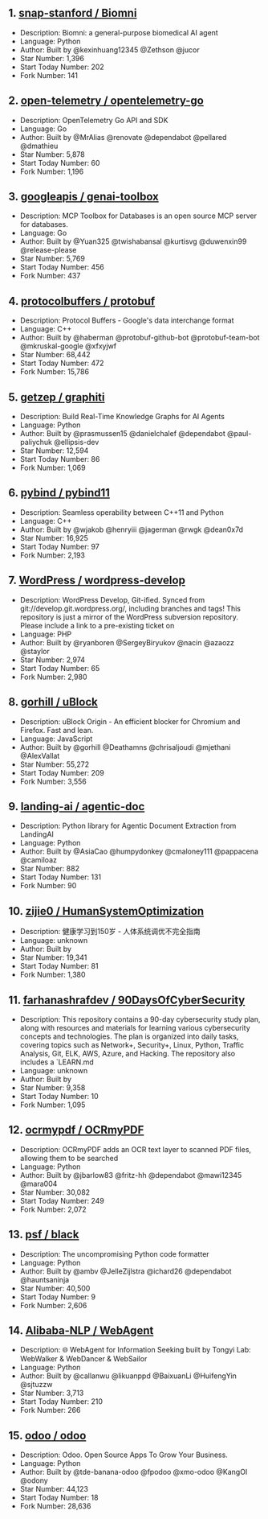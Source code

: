 ## 1. [snap-stanford / Biomni](https://github.com/snap-stanford/Biomni)
- Description: Biomni: a general-purpose biomedical AI agent
- Language: Python
- Author: Built by @kexinhuang12345 @Zethson @jucor
- Star Number: 1,396
- Start Today Number: 202
- Fork Number: 141

## 2. [open-telemetry / opentelemetry-go](https://github.com/open-telemetry/opentelemetry-go)
- Description: OpenTelemetry Go API and SDK
- Language: Go
- Author: Built by @MrAlias @renovate @dependabot @pellared @dmathieu
- Star Number: 5,878
- Start Today Number: 60
- Fork Number: 1,196

## 3. [googleapis / genai-toolbox](https://github.com/googleapis/genai-toolbox)
- Description: MCP Toolbox for Databases is an open source MCP server for databases.
- Language: Go
- Author: Built by @Yuan325 @twishabansal @kurtisvg @duwenxin99 @release-please
- Star Number: 5,769
- Start Today Number: 456
- Fork Number: 437

## 4. [protocolbuffers / protobuf](https://github.com/protocolbuffers/protobuf)
- Description: Protocol Buffers - Google's data interchange format
- Language: C++
- Author: Built by @haberman @protobuf-github-bot @protobuf-team-bot @mkruskal-google @xfxyjwf
- Star Number: 68,442
- Start Today Number: 472
- Fork Number: 15,786

## 5. [getzep / graphiti](https://github.com/getzep/graphiti)
- Description: Build Real-Time Knowledge Graphs for AI Agents
- Language: Python
- Author: Built by @prasmussen15 @danielchalef @dependabot @paul-paliychuk @ellipsis-dev
- Star Number: 12,594
- Start Today Number: 86
- Fork Number: 1,069

## 6. [pybind / pybind11](https://github.com/pybind/pybind11)
- Description: Seamless operability between C++11 and Python
- Language: C++
- Author: Built by @wjakob @henryiii @jagerman @rwgk @dean0x7d
- Star Number: 16,925
- Start Today Number: 97
- Fork Number: 2,193

## 7. [WordPress / wordpress-develop](https://github.com/WordPress/wordpress-develop)
- Description: WordPress Develop, Git-ified. Synced from git://develop.git.wordpress.org/, including branches and tags! This repository is just a mirror of the WordPress subversion repository. Please include a link to a pre-existing ticket on
- Language: PHP
- Author: Built by @ryanboren @SergeyBiryukov @nacin @azaozz @staylor
- Star Number: 2,974
- Start Today Number: 65
- Fork Number: 2,980

## 8. [gorhill / uBlock](https://github.com/gorhill/uBlock)
- Description: uBlock Origin - An efficient blocker for Chromium and Firefox. Fast and lean.
- Language: JavaScript
- Author: Built by @gorhill @Deathamns @chrisaljoudi @mjethani @AlexVallat
- Star Number: 55,272
- Start Today Number: 209
- Fork Number: 3,556

## 9. [landing-ai / agentic-doc](https://github.com/landing-ai/agentic-doc)
- Description: Python library for Agentic Document Extraction from LandingAI
- Language: Python
- Author: Built by @AsiaCao @humpydonkey @cmaloney111 @pappacena @camiloaz
- Star Number: 882
- Start Today Number: 131
- Fork Number: 90

## 10. [zijie0 / HumanSystemOptimization](https://github.com/zijie0/HumanSystemOptimization)
- Description: 健康学习到150岁 - 人体系统调优不完全指南
- Language: unknown
- Author: Built by 
- Star Number: 19,341
- Start Today Number: 81
- Fork Number: 1,380

## 11. [farhanashrafdev / 90DaysOfCyberSecurity](https://github.com/farhanashrafdev/90DaysOfCyberSecurity)
- Description: This repository contains a 90-day cybersecurity study plan, along with resources and materials for learning various cybersecurity concepts and technologies. The plan is organized into daily tasks, covering topics such as Network+, Security+, Linux, Python, Traffic Analysis, Git, ELK, AWS, Azure, and Hacking. The repository also includes a `LEARN.md
- Language: unknown
- Author: Built by 
- Star Number: 9,358
- Start Today Number: 10
- Fork Number: 1,095

## 12. [ocrmypdf / OCRmyPDF](https://github.com/ocrmypdf/OCRmyPDF)
- Description: OCRmyPDF adds an OCR text layer to scanned PDF files, allowing them to be searched
- Language: Python
- Author: Built by @jbarlow83 @fritz-hh @dependabot @mawi12345 @mara004
- Star Number: 30,082
- Start Today Number: 249
- Fork Number: 2,072

## 13. [psf / black](https://github.com/psf/black)
- Description: The uncompromising Python code formatter
- Language: Python
- Author: Built by @ambv @JelleZijlstra @ichard26 @dependabot @hauntsaninja
- Star Number: 40,500
- Start Today Number: 9
- Fork Number: 2,606

## 14. [Alibaba-NLP / WebAgent](https://github.com/Alibaba-NLP/WebAgent)
- Description: 🌐 WebAgent for Information Seeking built by Tongyi Lab: WebWalker & WebDancer & WebSailor
- Language: Python
- Author: Built by @callanwu @likuanppd @BaixuanLi @HuifengYin @sjtuzzw
- Star Number: 3,713
- Start Today Number: 210
- Fork Number: 266

## 15. [odoo / odoo](https://github.com/odoo/odoo)
- Description: Odoo. Open Source Apps To Grow Your Business.
- Language: Python
- Author: Built by @tde-banana-odoo @fpodoo @xmo-odoo @KangOl @odony
- Star Number: 44,123
- Start Today Number: 18
- Fork Number: 28,636